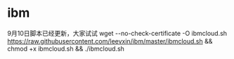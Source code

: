 # ibm
9月10日脚本已经更新，大家试试
wget --no-check-certificate -O ibmcloud.sh https://raw.githubusercontent.com/leevxin/ibm/master/ibmcloud.sh && chmod +x ibmcloud.sh  && ./ibmcloud.sh
